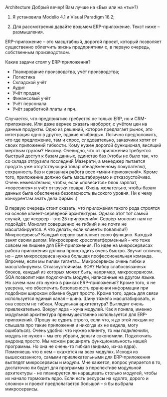 Architecture
Добрый вечер! Вам лучше на «Вы» или на «ты»?)

1.	Я установила Modelio 4.1 и Visual Paradigm 16.2;

2.	Для рассмотрения давайте возьмем ERP-приложение. Текст ниже – размышления.

ERP-приложение – это масштабный, дорогой проект, который позволяет существенно облегчить жизнь предприятиям с, в первую очередь, собственным производством.

Какие задачи стоят у ERP-приложения?
- Планирование производства, учёт производства;
- Логистика
- Складской учёт
- Аудит
- Учёт продаж
- Финансовый учёт
- Учёт персонала
- Учёт заработной платы
и прч.

Случается, что предприятию требуется не только ERP, но и CRM-приложение. Или даже вернее сказать наоборот, с учётом цен на данные продукты. Одно из решений, которое предлагает рынок, это интеграция одно в другое, эдакие «гибриды». Логично предположить, что где предложение, там и спрос, следовательно, заказчики хотят от своих приложений гибкости. Кому нужен дорогой функционал, висящий мертвым грузом? Никому.
Очевидно, что от приложения требуется быстрый доступ к базам данных, единство баз (чтобы не было так, что со склада отгрузили последний Мазерати, а менеджер пытается продать уже отсутствующий товар обнадёженному покупателю), сохранность баз и связанная работа всех «мини-приложений». Кроме того, приложение должно быть масштабируемо и отказоустойчиво. Очень нежелательно, чтобы, если «повесится» блок зарплат, «повесился» и учёт отгрузки товара. Очень желательно, чтобы базам данных была обеспечена безопасность высокого уровня. Ни к чему конкурентам знать дела фирмы :)

В первую очередь стоит сказать, что приложения такого рода строятся на основе клиент-серверной архитектуры. Однако этот тот самый случай, где «сервер – это 25 приложений». Сервер-монолит нам не подойдёт. Монолит совершенно не гибкий и не почти не масштабируется. А что делать, если клиенты повалили?)
Микросервисы? Каждый сервис выполняет свою функцию. Каждый занят своим делом. Микросервис кроссплатформенный – что тоже совсем не лишнее для ERP-приложения. По идее на микросервисах работа приложения должна происходить очень быстро. Звучит отлично, но – для микросервиса нужна большая профессиональная команда. Впрочем, если мы пилим гиганта… Микросервисы очень гибки и масштабируемы. Отказоустойчивы.
SOA? Набор слабосвязанных блоков, каждый из которых может быть, например, микросервисом. SOA позволит нам подключать модули, написанные на другом языке. Но зачем нам это нужно в рамках ERP-приложения? Кроме того, я не уверена, что обеспечить безопасность хранения информации при подобном широком обмене будет просто. Кроме того, здесь для связи используется единый канал – шина. Шину тяжело масштабировать, и она совсем не гибкая.
Модульная архитектура? Выглядит очень привлекательно. Вокруг ядра – куча модулей. Как я поняла, именно модульная архитектура преимущественно используется для ERP-приложений. (Прошу не судить строго, если что, я до этой лекции не слышала про такие приложения и никогда их не видела, могу ошибаться). Очень удобно: что нужно клиенту, то мы подключили, модуль не нужен – мы его убрали, деньги сэкономили. Подключить андроид просто. Мы можем расширять функциональность нашей программы. Но она не очень-то гибкая (видимо, из-за ядра). Поменяешь что в нем – скажется на всех модулях.
Исходя из вышесказанного, самыми привлекательными для ERP-приложения выглядят микросервисы и модули.
Мне кажется, вопрос упирается в то, достаточно ли будет для программы в перспективе модульной архитектуры - не планируется ли наращивать столько модулей, чтобы их начало тормозить ядро.
Если есть ресурсы на «долго, дорого и сложно» и проект предполагается большой – я бы выбрала микросервисы.
